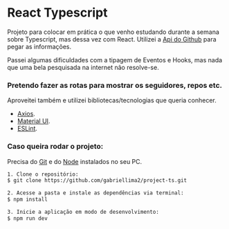 # React Typescript

Projeto para colocar em prática o que venho estudando durante a semana sobre Typescript, mas dessa vez com React.
Utilizei a [Api do Github](https://docs.github.com/pt/rest) para pegar as informações.

Passei algumas dificuldades com a tipagem de Eventos e Hooks, mas nada que uma bela pesquisada na internet não resolve-se.

<h3>Pretendo fazer as rotas para mostrar os seguidores, repos etc.</h3>

Aproveitei também e utilizei bibliotecas/tecnologias que queria conhecer.

- [Axios](https://axios-http.com/ptbr/docs/intro).
- [Material UI](https://mui.com/pt/).
- [ESLint](https://eslint.org/).

<h3>Caso queira rodar o projeto:</h3>

Precisa do [Git](https://git-scm.com/) e do [Node](https://nodejs.org/en/) instalados no seu PC.

```bash 
1. Clone o repositório:
$ git clone https://github.com/gabriellima2/project-ts.git

2. Acesse a pasta e instale as dependências via terminal:
$ npm install

3. Inicie a aplicação em modo de desenvolvimento:
$ npm run dev

